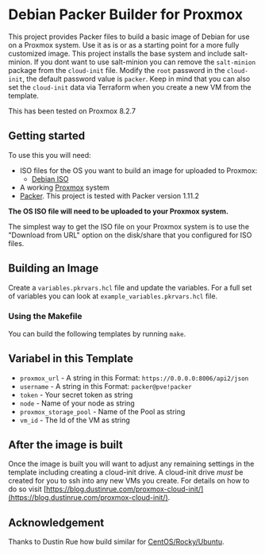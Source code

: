 # Debian Packer Builder for Proxmox

This project provides Packer files to build a basic image of Debian for use on a Proxmox system.
Use it as is or as a starting point for a more fully customized image. 
This project installs the base system and include salt-minion.
If you dont want to use salt-minion you can remove the `salt-minion` package from the `cloud-init` file.
Modify the `root` password in the `cloud-init`, the default password value is `packer`.
Keep in mind that you can also set the `cloud-init` data via Terraform when you create a new VM from the template.

This has been tested on Proxmox 8.2.7

## Getting started

To use this you will need:

* ISO files for the OS you want to build an image for uploaded to Proxmox:
  * [Debian ISO](https://cdimage.debian.org/debian-cd/current/amd64/iso-dvd/)
* A working [Proxmox](https://www.proxmox.com/en/) system
* [Packer](https://packer.io). This project is tested with Packer version 1.11.2

**The OS ISO file will need to be uploaded to your Proxmox system.**

The simplest way to get the ISO file on your Proxmox system is to use the "Download from URL" option on the disk/share that you configured for ISO files.

## Building an Image

Create a `variables.pkrvars.hcl` file and update the variables. For a full set of variables you can look at `example_variables.pkrvars.hcl` file.

### Using the Makefile

You can build the following templates by running `make`.

## Variabel in this Template

* `proxmox_url` - A string in this Format: `https://0.0.0.0:8006/api2/json`
* `username` - A string in this Format: `packer@pve!packer`
* `token` - Your secret token as string
* `node` - Name of your node as string
* `proxmox_storage_pool` - Name of the Pool as string
* `vm_id` - The Id of the VM as string

## After the image is built

Once the image is built you will want to adjust any remaining settings in the template including creating a cloud-init drive. A cloud-init drive _must_ be created for you to ssh into any new VMs you create. For details on how to do so visit [https://blog.dustinrue.com/proxmox-cloud-init/](https://blog.dustinrue.com/proxmox-cloud-init/).

## Acknowledgement

Thanks to Dustin Rue how build similar for [CentOS/Rocky/Ubuntu](https://github.com/dustinrue/proxmox-packer).
